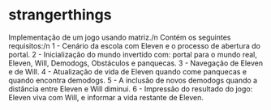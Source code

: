 # strangerthings
Implementação de um jogo usando matriz./n
Contém os seguintes requisitos:/n
1 - Cenário da escola com Eleven e o processo de abertura do portal.
2 - Inicialização do mundo invertido com: portal para o mundo real, Eleven, Will, Demodogs, Obstáculos e panquecas.
3 - Navegação de Eleven e de Will. 4 - Atualização de vida de Eleven quando come panquecas e quando encontra demodogs.
5 - A inclusão de novos demodogs quando a distância entre Eleven e Will diminui.
6 -  Impressão do resultado do jogo: Eleven viva com Will, e informar a vida restante de Eleven.
